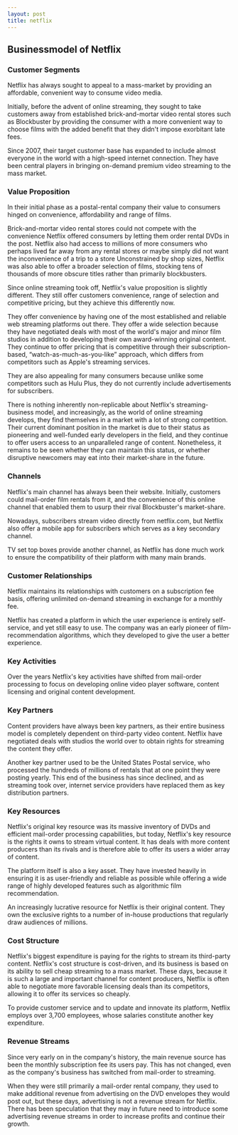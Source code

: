 ```yaml
---
layout: post
title: netflix
---
```


Businessmodel of Netflix
-------------------------

### Customer Segments

Netflix has always sought to appeal to a mass-market by providing an affordable, convenient way to consume video media.

Initially, before the advent of online streaming, they sought to take customers away from established brick-and-mortar video rental stores such as Blockbuster by providing the consumer with a more convenient way to choose films with the added benefit that they didn't impose exorbitant late fees.

Since 2007, their target customer base has expanded to include almost everyone in the world with a high-speed internet connection. They have been central players in bringing on-demand premium video streaming to the mass market.

### Value Proposition

In their initial phase as a postal-rental company their value to consumers hinged on convenience, affordability and range of films.

Brick-and-mortar video rental stores could not compete with the convenience Netflix offered consumers by letting them order rental DVDs in the post. Netflix also had access to millions of more consumers who perhaps lived far away from any rental stores or maybe simply did not want the inconvenience of a trip to a store Unconstrained by shop sizes, Netflix was also able to offer a broader selection of films, stocking tens of thousands of more obscure titles rather than primarily blockbusters.

Since online streaming took off, Netflix's value proposition is slightly different. They still offer customers convenience, range of selection and competitive pricing, but they achieve this differently now.

They offer convenience by having one of the most established and reliable web streaming platforms out there. They offer a wide selection because they have negotiated deals with most of the world's major and minor film studios in addition to developing their own award-winning original content. They continue to offer pricing that is competitive through their subscription-based, “watch-as-much-as-you-like” approach, which differs from competitors such as Apple's streaming services.

They are also appealing for many consumers because unlike some competitors such as Hulu Plus, they do not currently include advertisements for subscribers.

There is nothing inherently non-replicable about Netflix's streaming-business model, and increasingly, as the world of online streaming develops, they find themselves in a market with a lot of strong competition. Their current dominant position in the market is due to their status as pioneering and well-funded early developers in the field, and they continue to offer users access to an unparalleled range of content. Nonetheless, it remains to be seen whether they can maintain this status, or whether disruptive newcomers may eat into their market-share in the future.

### Channels

Netflix's main channel has always been their website. Initially, customers could mail-order film rentals from it, and the convenience of this online channel that enabled them to usurp their rival Blockbuster's market-share.

Nowadays, subscribers stream video directly from netflix.com, but Netflix also offer a mobile app for subscribers which serves as a key secondary channel.

TV set top boxes provide another channel, as Netflix has done much work to ensure the compatibility of their platform with many main brands.

### Customer Relationships

Netflix maintains its relationships with customers on a subscription fee basis, offering unlimited on-demand streaming in exchange for a monthly fee.

Netflix has created a platform in which the user experience is entirely self-service, and yet still easy to use. The company was an early pioneer of film-recommendation algorithms, which they developed to give the user a better experience.

### Key Activities

Over the years Netflix's key activities have shifted from mail-order processing to focus on developing online video player software, content licensing and original content development.

### Key Partners

Content providers have always been key partners, as their entire business model is completely dependent on third-party video content. Netflix have negotiated deals with studios the world over to obtain rights for streaming the content they offer.

Another key partner used to be the United States Postal service, who processed the hundreds of millions of rentals that at one point they were posting yearly. This end of the business has since declined, and as streaming took over, internet service providers have replaced them as key distribution partners.

### Key Resources

Netflix's original key resource was its massive inventory of DVDs and efficient mail-order processing capabilities, but today, Netflix's key resource is the rights it owns to stream virtual content. It has deals with more content producers than its rivals and is therefore able to offer its users a wider array of content.

The platform itself is also a key asset. They have invested heavily in ensuring it is as user-friendly and reliable as possible while offering a wide range of highly developed features such as algorithmic film recommendation.

An increasingly lucrative resource for Netflix is their original content. They own the exclusive rights to a number of in-house productions that regularly draw audiences of millions.

### Cost Structure

Netflix's biggest expenditure is paying for the rights to stream its third-party content. Netflix's cost structure is cost-driven, and its business is based on its ability to sell cheap streaming to a mass market. These days, because it is such a large and important channel for content producers, Netflix is often able to negotiate more favorable licensing deals than its competitors, allowing it to offer its services so cheaply.

To provide customer service and to update and innovate its platform, Netflix employs over 3,700 employees, whose salaries constitute another key expenditure.

### Revenue Streams

Since very early on in the company's history, the main revenue source has been the monthly subscription fee its users pay. This has not changed, even as the company's business has switched from mail-order to streaming.

When they were still primarily a mail-order rental company, they used to make additional revenue from advertising on the DVD envelopes they would post out, but these days, advertising is not a revenue stream for Netflix. There has been speculation that they may in future need to introduce some advertising revenue streams in order to increase profits and continue their growth.
